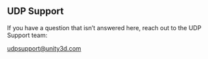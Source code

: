 ## UDP Support

If you have a question that isn’t answered here, reach out to the UDP Support team:

[udpsupport@unity3d.com](mailto:udpsupport@unity3d.com)

